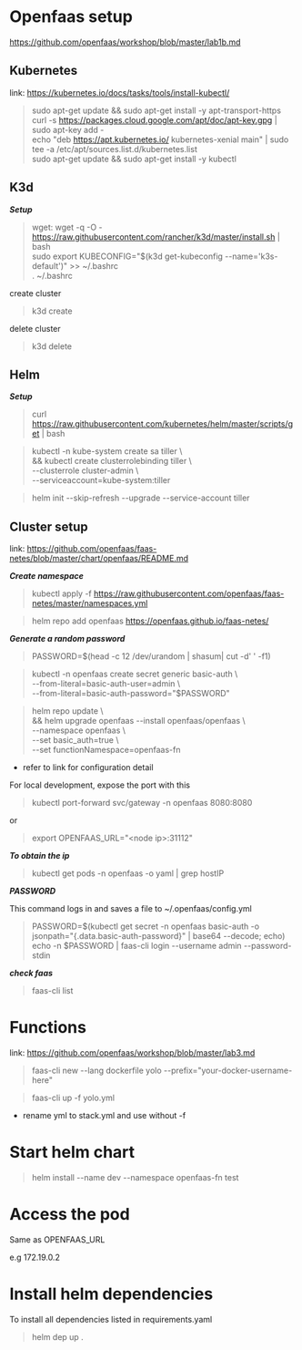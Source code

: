 # Openfaas setup
https://github.com/openfaas/workshop/blob/master/lab1b.md

## Kubernetes
link: https://kubernetes.io/docs/tasks/tools/install-kubectl/

> sudo apt-get update && sudo apt-get install -y apt-transport-https \
curl -s https://packages.cloud.google.com/apt/doc/apt-key.gpg | sudo apt-key add - \
echo "deb https://apt.kubernetes.io/ kubernetes-xenial main" | sudo tee -a /etc/apt/sources.list.d/kubernetes.list \
sudo apt-get update && sudo apt-get install -y kubectl

## K3d
***Setup***

> wget: wget -q -O - https://raw.githubusercontent.com/rancher/k3d/master/install.sh | bash \
sudo export KUBECONFIG="$(k3d get-kubeconfig --name='k3s-default')" >> ~/.bashrc \
. ~/.bashrc

create cluster

> k3d create

delete cluster

> k3d delete

## Helm
***Setup***

> curl https://raw.githubusercontent.com/kubernetes/helm/master/scripts/get | bash

> <p>kubectl -n kube-system create sa tiller \ <br>
>  && kubectl create clusterrolebinding tiller \ <br>
>  --clusterrole cluster-admin \ <br>
>  --serviceaccount=kube-system:tiller <p>

> helm init --skip-refresh --upgrade --service-account tiller

## Cluster setup

link: https://github.com/openfaas/faas-netes/blob/master/chart/openfaas/README.md

***Create namespace***

> kubectl apply -f https://raw.githubusercontent.com/openfaas/faas-netes/master/namespaces.yml

> helm repo add openfaas https://openfaas.github.io/faas-netes/

***Generate a random password***

> PASSWORD=$(head -c 12 /dev/urandom | shasum| cut -d' ' -f1)

> <p> kubectl -n openfaas create secret generic basic-auth \ <br>
> --from-literal=basic-auth-user=admin \ <br>
> --from-literal=basic-auth-password="$PASSWORD" <p>

> <p> helm repo update \ <br>
> && helm upgrade openfaas --install openfaas/openfaas \ <br>
>    --namespace openfaas  \ <br>
>    --set basic_auth=true \ <br>
>    --set functionNamespace=openfaas-fn <p>

* refer to link for configuration detail

For local development, expose the port with this

> kubectl port-forward svc/gateway -n openfaas 8080:8080

or

> export OPENFAAS_URL="\<node ip\>:31112"

***To obtain the ip***
> kubectl get pods -n openfaas -o yaml | grep hostIP

***PASSWORD***

This command logs in and saves a file to ~/.openfaas/config.yml
>PASSWORD=$(kubectl get secret -n openfaas basic-auth -o jsonpath="{.data.basic-auth-password}" | base64 --decode; echo) \
echo -n $PASSWORD | faas-cli login --username admin --password-stdin

***check faas***

> faas-cli list

# Functions

link: https://github.com/openfaas/workshop/blob/master/lab3.md

> faas-cli new --lang dockerfile yolo --prefix="your-docker-username-here"

>faas-cli up -f yolo.yml

* rename yml to stack.yml and use without -f

# Start helm chart

> helm install --name dev --namespace openfaas-fn test

# Access the pod
Same as OPENFAAS_URL

e.g 172.19.0.2

# Install helm dependencies
To install all dependencies listed in requirements.yaml
 > helm dep up . 